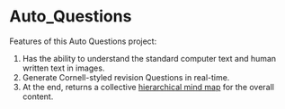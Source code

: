 <h1>Auto_Questions</h1>
<p>Features of this Auto Questions project:</p>
<ol>
 <li>Has the ability to understand the standard computer text and human written text in images.</li>
 <li>Generate Cornell-styled revision Questions in real-time.</li>
 <li>At the end, returns a collective <u>hierarchical mind map</u> for the overall content.</li>
</ol> 
